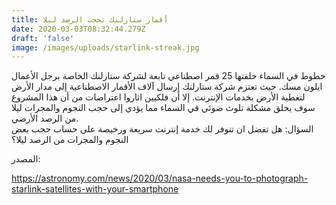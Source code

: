 ```yaml
---
title: أقمار ستارلنك تحجب الرصد ليلا
date: 2020-03-03T08:32:44.279Z
draft: 'false'
image: /images/uploads/starlink-streak.jpg
---
```

 خطوط في السماء خلفتها 25 قمر اصطناعي تابعة لشركة ستارلنك الخاصة برجل الأعمال ايلون مسك. حيث تعتزم شركة ستارلنك إرسال آلاف الأقمار الاصطناعية إلى مدار الأرض لتغطية الأرض بخدمات الإنترنت. إلا أن فلكيين اثاروا اعتراضات من أن هذا المشروع سوف يخلق مشكلة تلوث ضوئي في السماء مما يؤدي إلى حجب النجوم والمجرات ليلا من الرصد الأرضي.\
السؤال: هل تفضل ان تتوفر لك خدمة إنترنت سريعة ورخيصة على حساب حجب بعض النجوم والمجرات من الرصد ليلا؟

المصدر:

https://astronomy.com/news/2020/03/nasa-needs-you-to-photograph-starlink-satellites-with-your-smartphone
